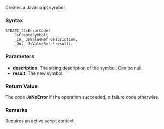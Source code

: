 Creates a Javascript symbol. 
### Syntax 
```
STDAPI_(JsErrorCode)
    JsCreateSymbol(
    _In_ JsValueRef description,
    _Out_ JsValueRef *result);
```
### Parameters 
* __description__: The string description of the symbol. Can be null.
* __result__: The new symbol.

### Return Value 
The code **JsNoError** if the operation succeeded, a failure code otherwise.
### Remarks 
Requires an active script context.
